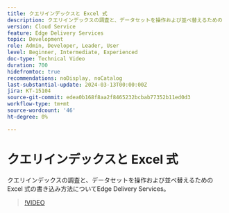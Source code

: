 ```yaml
---
title: クエリインデックスと Excel 式
description: クエリインデックスの調査と、データセットを操作および並べ替えるための Excel 式の書き込み方法についてEdge Delivery Services。
version: Cloud Service
feature: Edge Delivery Services
topic: Development
role: Admin, Developer, Leader, User
level: Beginner, Intermediate, Experienced
doc-type: Technical Video
duration: 700
hidefromtoc: true
recommendations: noDisplay, noCatalog
last-substantial-update: 2024-03-13T00:00:00Z
jira: KT-15104
source-git-commit: edea0b168f8aa2f8465232bcbab77352b11ed0d3
workflow-type: tm+mt
source-wordcount: '46'
ht-degree: 0%

---
```



# クエリインデックスと Excel 式

クエリインデックスの調査と、データセットを操作および並べ替えるための Excel 式の書き込み方法についてEdge Delivery Services。

>[!VIDEO](https://video.tv.adobe.com/v/3427787/?learn=on)
